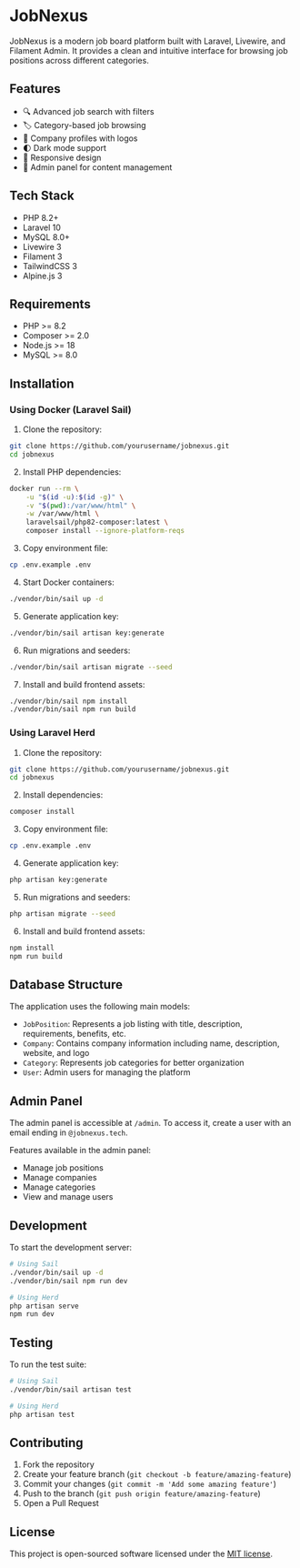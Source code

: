 # JobNexus

JobNexus is a modern job board platform built with Laravel, Livewire, and Filament Admin. It provides a clean and intuitive interface for browsing job positions across different categories.

## Features

- 🔍 Advanced job search with filters
- 🏷️ Category-based job browsing
- 🏢 Company profiles with logos
- 🌓 Dark mode support
- 📱 Responsive design
- 🔐 Admin panel for content management

## Tech Stack

- PHP 8.2+
- Laravel 10
- MySQL 8.0+
- Livewire 3
- Filament 3
- TailwindCSS 3
- Alpine.js 3

## Requirements

- PHP >= 8.2
- Composer >= 2.0
- Node.js >= 18
- MySQL >= 8.0

## Installation

### Using Docker (Laravel Sail)

1. Clone the repository:
```bash
git clone https://github.com/yourusername/jobnexus.git
cd jobnexus
```

2. Install PHP dependencies:
```bash
docker run --rm \
    -u "$(id -u):$(id -g)" \
    -v "$(pwd):/var/www/html" \
    -w /var/www/html \
    laravelsail/php82-composer:latest \
    composer install --ignore-platform-reqs
```

3. Copy environment file:
```bash
cp .env.example .env
```

4. Start Docker containers:
```bash
./vendor/bin/sail up -d
```

5. Generate application key:
```bash
./vendor/bin/sail artisan key:generate
```

6. Run migrations and seeders:
```bash
./vendor/bin/sail artisan migrate --seed
```

7. Install and build frontend assets:
```bash
./vendor/bin/sail npm install
./vendor/bin/sail npm run build
```

### Using Laravel Herd

1. Clone the repository:
```bash
git clone https://github.com/yourusername/jobnexus.git
cd jobnexus
```

2. Install dependencies:
```bash
composer install
```

3. Copy environment file:
```bash
cp .env.example .env
```

4. Generate application key:
```bash
php artisan key:generate
```

5. Run migrations and seeders:
```bash
php artisan migrate --seed
```

6. Install and build frontend assets:
```bash
npm install
npm run build
```

## Database Structure

The application uses the following main models:

- `JobPosition`: Represents a job listing with title, description, requirements, benefits, etc.
- `Company`: Contains company information including name, description, website, and logo
- `Category`: Represents job categories for better organization
- `User`: Admin users for managing the platform

## Admin Panel

The admin panel is accessible at `/admin`. To access it, create a user with an email ending in `@jobnexus.tech`.

Features available in the admin panel:
- Manage job positions
- Manage companies
- Manage categories
- View and manage users

## Development

To start the development server:

```bash
# Using Sail
./vendor/bin/sail up -d
./vendor/bin/sail npm run dev

# Using Herd
php artisan serve
npm run dev
```

## Testing

To run the test suite:

```bash
# Using Sail
./vendor/bin/sail artisan test

# Using Herd
php artisan test
```

## Contributing

1. Fork the repository
2. Create your feature branch (`git checkout -b feature/amazing-feature`)
3. Commit your changes (`git commit -m 'Add some amazing feature'`)
4. Push to the branch (`git push origin feature/amazing-feature`)
5. Open a Pull Request

## License

This project is open-sourced software licensed under the [MIT license](https://opensource.org/licenses/MIT).

